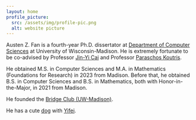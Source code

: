 ```yaml
---
layout: home
profile_picture:
  src: /assets/img/profile-pic.png
  alt: website picture
---
```


<p>
Austen Z. Fan is a fourth-year Ph.D. dissertator at <a href="https://www.cs.wisc.edu/">Department of Computer Sciences</a> at University of Wisconsin-Madison. He is extremely fortunate to be co-advised by Professor <a href="https://pages.cs.wisc.edu/~jyc/">Jin-Yi Cai</a> and Professor <a href="https://pages.cs.wisc.edu/~paris/">Paraschos Koutris</a>.
</p>


<p>
He obtained M.S. in Computer Sciences and M.A. in Mathematics (Foundations for Research) in 2023 from Madison. Before that, he obtained B.S. in Computer Sciences and B.S. in Mathematics, both with Honor-in-the-Major, in 2021 from Madison.
</p>

<p>
He founded the <a href="https://win.wisc.edu/organization/bridge-club">Bridge Club (UW-Madison)</a>. 
</p>

<p>
He has a cute <a href="https://gallon-liu.github.io/">dog</a> with <a href="https://yifei-liu-yl.github.io/">Yifei</a>.
</p>
